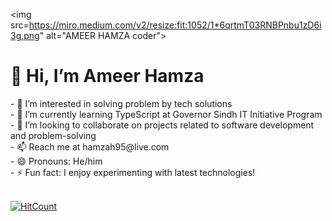 <img src=https://miro.medium.com/v2/resize:fit:1052/1*6qrtmT03RNBPnbu1zD6i3g.png" alt="AMEER HAMZA coder">
<h1> 👋 Hi, I’m Ameer Hamza</h1>
- 👀 I’m interested in solving problem by tech solutions<br>
- 🌱 I’m currently learning TypeScript at Governor Sindh IT Initiative Program<br>
- 💞️ I’m looking to collaborate on projects related to software development and problem-solving<br>
- 📫 Reach me at hamzah95@live.com<br>
- 😄 Pronouns: He/him<br>
- ⚡ Fun fact: I enjoy experimenting with latest technologies!<br>
<br>

[![HitCount](https://hits.dwyl.com/AmeerHamzah7/AmeerHamzah7.svg?style=flat-square)](http://hits.dwyl.com/AmeerHamzah7/AmeerHamzah7)

<!---
AmeerHamzah7/AmeerHamzah7 is a ✨ special ✨ repository because its `README.md` (this file) appears on your GitHub profile.
You can click the Preview link to take a look at your changes.
--->
